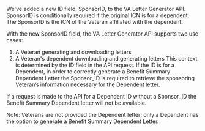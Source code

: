 We've added a new ID field, SponsorID, to the VA Letter Generator API. SponsorID is conditionally required if the original ICN is for a dependent. The SponsorID is the ICN of the Veteran affiliated with the dependent.

With the new SponsorID field, the VA Letter Generator API supports two use cases:
1) A Veteran generating and downloading letters
2) A Veteran's dependent downloading and generating letters
This context is determined by the ID field in the API request.  If the ID is for a Dependent, in order to correctly generate a Benefit Summary Dependent Letter the Sponsor_ID is required to retrieve the sponsoring Veteran’s information necessary for the Dependent letter.   

If a request is made to the API for a Dependent ID without a Sponsor_ID  the Benefit Summary Dependent letter will not be available. 

Note:  Veterans are not provided the Dependent letter; only a Dependent has the option to generate a Benefit Summary Dependent Letter. 
